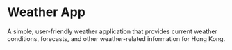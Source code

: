 # Weather App

A simple, user-friendly weather application that provides current weather conditions, forecasts, and other weather-related information for Hong Kong.
